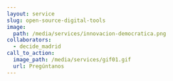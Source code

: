 ```yaml
---
layout: service
slug: open-source-digital-tools
image:
  path: /media/services/innovacion-democratica.png
collaborators:
  - decide_madrid
call_to_action:
  image_path: /media/services/gif01.gif
  url: Pregúntanos
---
```

